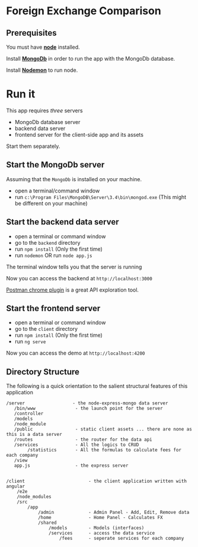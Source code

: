 # Foreign Exchange Comparison



## Prerequisites

You must have [**node**](http://nodejs.org/) installed. 

Install [**MongoDb**](http://www.mongodb.org/) in order to run the app with the MongoDb database.

Install [**Nodemon**](https://github.com/remy/nodemon) to run node.

# Run it

This app requires *three* servers

* MongoDb database server
* backend data server 
* frontend server for the client-side app and its assets

Start them separately.

## Start the MongoDb server

Assuming that the `MongoDb` is installed on your machine.
* open a terminal/command window
* run `c:\Program Files\MongoDB\Server\3.4\bin\mongod.exe` (This might be different on your machine)

## Start the backend data server

* open a terminal or command window
* go to the `backend` directory
* run `npm install` (Only the first time)
* run `nodemon`   OR   run `node app.js`


The terminal window tells you that the server is running

Now you can access the backend at `http://localhost:3000`

[Postman chrome plugin](https://chrome.google.com/webstore/detail/postman-rest-client/fdmmgilgnpjigdojojpjoooidkmcomcm?hl=en) is a great API exploration tool. 


## Start the frontend server

* open a terminal or command window
* go to the `client` directory
* run `npm install` (Only the first time)
* run `ng serve`


Now you can access the demo at `http://localhost:4200`


## Directory Structure

The following is a quick orientation to the salient structural features of this application

    /server                  - the node-express-mongo data server
       /bin/www               - the launch point for the server
       /controller
       /models
       /node_module
       /public                - static client assets ... there are none as this is a data server
       /routes                - the router for the data api
       /services              - All the logics to CRUD
            /statistics       - All the formulas to calculate fees for each company
       /view
       app.js                 - the express server

    
    /client                        - the client application written with angular 
        /e2e
        /node_modules
        /src
            /app
                /admin             - Admin Panel - Add, Edit, Remove data
                /home              - Home Panel - Calculates FX
                /shared
                    /models        - Models (interfaces)
                    /services      - access the data service
                        /fees      - seperate services for each company
